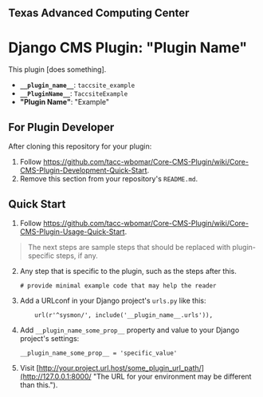 ## Texas Advanced Computing Center
# Django CMS Plugin: "Plugin Name"

This plugin [does something].

- __`__plugin_name__`__: `taccsite_example`
- __`__PluginName__`__: `TaccsiteExample`
- __"Plugin Name"__: "Example"

## For Plugin Developer

After cloning this repository for your plugin:

1. Follow https://github.com/tacc-wbomar/Core-CMS-Plugin/wiki/Core-CMS-Plugin-Development-Quick-Start.
2. Remove this section from your repository's `README.md`.


## Quick Start

1. Follow https://github.com/tacc-wbomar/Core-CMS-Plugin/wiki/Core-CMS-Plugin-Usage-Quick-Start.

> The next steps are sample steps that should be replaced with plugin-specific steps, if any.

2. Any step that is specific to the plugin, such as the steps after this.

    ```
    # provide minimal example code that may help the reader
    ```

3. Add a URLconf in your Django project's `urls.py` like this:

    ```
        url(r'^sysmon/', include('__plugin_name__.urls')),
    ```

4. Add `__plugin_name_some_prop__` property and value to your Django project's settings:

    ```
    __plugin_name_some_prop__ = 'specific_value'
    ```

5. Visit [http://your.project.url.host/some_plugin_url_path/](http://127.0.0.1:8000/ "The URL for your environment may be different than this.").
